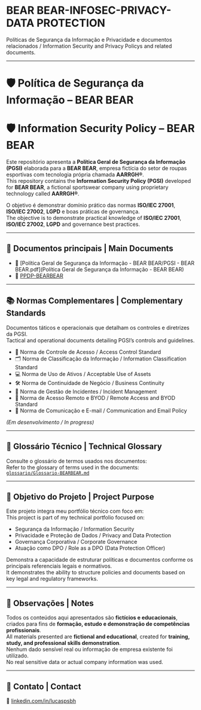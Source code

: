 # BEAR BEAR-INFOSEC-PRIVACY-DATA PROTECTION
Políticas de Segurança da Informação e Privacidade e documentos relacionados / Information Security and Privacy Policys and related documents.

---

# 🛡️ Política de Segurança da Informação – BEAR BEAR  
# 🛡️ Information Security Policy – BEAR BEAR

Este repositório apresenta a **Política Geral de Segurança da Informação (PGSI)** elaborada para a **BEAR BEAR**, empresa fictícia do setor de roupas esportivas com tecnologia própria chamada **AARRGH®**.  
This repository contains the **Information Security Policy (PGSI)** developed for **BEAR BEAR**, a fictional sportswear company using proprietary technology called **AARRGH®**.

O objetivo é demonstrar domínio prático das normas **ISO/IEC 27001**, **ISO/IEC 27002**, **LGPD** e boas práticas de governança.  
The objective is to demonstrate practical knowledge of **ISO/IEC 27001**, **ISO/IEC 27002**, **LGPD** and governance best practices.

---

## 📘 Documentos principais | Main Documents

- 📄 [Política Geral de Segurança da Informação - BEAR BEAR/PGSI - BEAR BEAR.pdf](Política Geral de Segurança da Informação - BEAR BEAR)  
- 🧾 [PPDP-BEARBEAR](documentos/politica-privacidade-bearbear-v1.pdf)

---

## 📚 Normas Complementares | Complementary Standards

Documentos táticos e operacionais que detalham os controles e diretrizes da PGSI.  
Tactical and operational documents detailing PGSI’s controls and guidelines.

- 🔐 Norma de Controle de Acesso / Access Control Standard  
- 🗂️ Norma de Classificação da Informação / Information Classification Standard  
- 💻 Norma de Uso de Ativos / Acceptable Use of Assets  
- 🛠️ Norma de Continuidade de Negócio / Business Continuity  
- 🚨 Norma de Gestão de Incidentes / Incident Management  
- 📱 Norma de Acesso Remoto e BYOD / Remote Access and BYOD Standard  
- 📧 Norma de Comunicação e E-mail / Communication and Email Policy

*(Em desenvolvimento / In progress)*

---

## 🧠 Glossário Técnico | Technical Glossary

Consulte o glossário de termos usados nos documentos:  
Refer to the glossary of terms used in the documents:  
[`glossario/Glossario-BEARBEAR.md`](glossario/Glossario-BEARBEAR.md)

---

## 🎯 Objetivo do Projeto | Project Purpose

Este projeto integra meu portfólio técnico com foco em:  
This project is part of my technical portfolio focused on:

- Segurança da Informação / Information Security  
- Privacidade e Proteção de Dados / Privacy and Data Protection  
- Governança Corporativa / Corporate Governance  
- Atuação como DPO / Role as a DPO (Data Protection Officer)

Demonstra a capacidade de estruturar políticas e documentos conforme os principais referenciais legais e normativos.  
It demonstrates the ability to structure policies and documents based on key legal and regulatory frameworks.

---

## 📌 Observações | Notes

Todos os conteúdos aqui apresentados são **fictícios e educacionais**, criados para fins de **formação, estudo e demonstração de competências profissionais**.  
All materials presented are **fictional and educational**, created for **training, study, and professional skills demonstration**.  
Nenhum dado sensível real ou informação de empresa existente foi utilizado.  
No real sensitive data or actual company information was used.

---

## 👤 Contato | Contact

🔗 [linkedin.com/in/lucaspsbh](https://www.linkedin.com/in/lucaspsbh)



